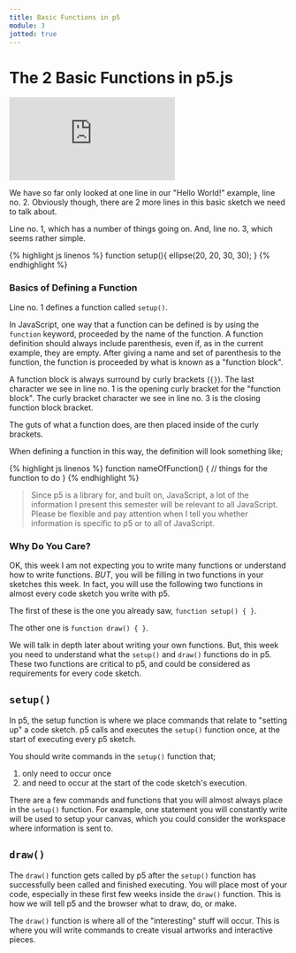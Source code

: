 ```yaml
---
title: Basic Functions in p5
module: 3
jotted: true
---
```


# The 2 Basic Functions in p5.js


<div class="embed-responsive embed-responsive-16by9"><iframe class="embed-responsive-item" src="https://www.youtube.com/embed/KIqijRKQ2Jk" frameborder="0" allowfullscreen></iframe></div>


We have so far only looked at one line in our "Hello World!" example, line no. 2. Obviously though, there are 2 more lines in this basic sketch we need to talk about.

Line no. 1, which has a number of things going on. And, line no. 3, which seems rather simple.

{% highlight js linenos %}
function setup(){
    ellipse(20, 20, 30, 30);
}
{% endhighlight %}

### Basics of Defining a Function

Line no. 1 defines a function called `setup()`.

In JavaScript, one way that a function can be defined is by using the `function` keyword, proceeded by the name of the function. A function definition should always include parenthesis, even if, as in the current example, they are empty. After giving a name and set of parenthesis to the function, the function is proceeded by what is known as a "function block".

A function block is always surround by curly brackets (`{}`). The last character we see in line no. 1 is the opening curly bracket for the "function block". The curly bracket character we see in line no. 3 is the closing function block bracket.

The guts of what a function does, are then placed inside of the curly brackets.

When defining a function in this way, the definition will look something like;


{% highlight js linenos %}
function nameOfFunction() {
    // things for the function to do
}
{% endhighlight %}



> Since p5 is a library for, and built on, JavaScript, a lot of the information I present this semester will be relevant to all JavaScript. Please be flexible and pay attention when I tell you whether information is specific to p5 or to all of JavaScript.

### Why Do You Care?

OK, this week I am not expecting you to write many functions or understand how to write functions. _BUT_, you will be filling in two functions in your sketches this week. In fact, you will use the following two functions in almost every code sketch you write with p5.

The first of these is the one you already saw, `function setup() { }`.

The other one is `function draw() { }`.

We will talk in depth later about writing your own functions. But, this week you need to understand what the `setup()` and `draw()` functions do in p5. These two functions are critical to p5, and could be considered as requirements for every code sketch.


## `setup()`

In p5, the setup function is where we place commands that relate to "setting up" a code sketch. p5 calls and executes the `setup()` function once, at the start of executing every p5 sketch.

You should write commands in the `setup()` function that;

1. only need to occur once
2. and need to occur at the start of the code sketch's execution.

There are a few commands and functions that you will almost always place in the `setup()` function.  For example, one statement you will constantly write will be used to setup your canvas, which you could consider the workspace where information is sent to.


## `draw()`

The `draw()` function gets called by p5 after the `setup()` function has successfully been called and finished executing. You will place most of your code, especially in these first few weeks inside the `draw()` function. This is how we will tell p5 and the browser what to draw, do, or make.

The `draw()` function is where all of the "interesting" stuff will occur. This is where you will write commands to create visual artworks and interactive pieces.
